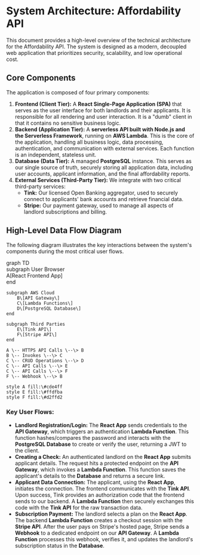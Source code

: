 # **System Architecture: Affordability API**

This document provides a high-level overview of the technical architecture for the Affordability API. The system is designed as a modern, decoupled web application that prioritizes security, scalability, and low operational cost.

## **Core Components**

The application is composed of four primary components:

1. **Frontend (Client Tier):** A **React Single-Page Application (SPA)** that serves as the user interface for both landlords and their applicants. It is responsible for all rendering and user interaction. It is a "dumb" client in that it contains no sensitive business logic.  
2. **Backend (Application Tier):** A **serverless API built with Node.js and the Serverless Framework**, running on **AWS Lambda**. This is the core of the application, handling all business logic, data processing, authentication, and communication with external services. Each function is an independent, stateless unit.  
3. **Database (Data Tier):** A managed **PostgreSQL** instance. This serves as our single source of truth, securely storing all application data, including user accounts, applicant information, and the final affordability reports.  
4. **External Services (Third-Party Tier):** We integrate with two critical third-party services:  
   * **Tink:** Our licensed Open Banking aggregator, used to securely connect to applicants' bank accounts and retrieve financial data.  
   * **Stripe:** Our payment gateway, used to manage all aspects of landlord subscriptions and billing.

## **High-Level Data Flow Diagram**

The following diagram illustrates the key interactions between the system's components during the most critical user flows.

graph TD  
    subgraph User Browser  
        A\[React Frontend App\]  
    end

    subgraph AWS Cloud  
        B\[API Gateway\]  
        C\[Lambda Functions\]  
        D\[PostgreSQL Database\]  
    end

    subgraph Third Parties  
        E\[Tink API\]  
        F\[Stripe API\]  
    end

    A \-- HTTPS API Calls \--\> B  
    B \-- Invokes \--\> C  
    C \-- CRUD Operations \--\> D  
    C \-- API Calls \--\> E  
    C \-- API Calls \--\> F  
    F \-- Webhook \--\> B

    style A fill:\#cde4ff  
    style E fill:\#ffdfba  
    style F fill:\#d2ffd2

### **Key User Flows:**

* **Landlord Registration/Login:** The **React App** sends credentials to the **API Gateway**, which triggers an authentication **Lambda Function**. This function hashes/compares the password and interacts with the **PostgreSQL Database** to create or verify the user, returning a JWT to the client.  
* **Creating a Check:** An authenticated landlord on the **React App** submits applicant details. The request hits a protected endpoint on the **API Gateway**, which invokes a **Lambda Function**. This function saves the applicant's details to the **Database** and returns a secure link.  
* **Applicant Data Connection:** The applicant, using the **React App**, initiates the connection. The frontend communicates with the **Tink API**. Upon success, Tink provides an authorization code that the frontend sends to our backend. A **Lambda Function** then securely exchanges this code with the **Tink API** for the raw transaction data.  
* **Subscription Payment:** The landlord selects a plan on the **React App**. The backend **Lambda Function** creates a checkout session with the **Stripe API**. After the user pays on Stripe's hosted page, Stripe sends a **Webhook** to a dedicated endpoint on our **API Gateway**. A **Lambda Function** processes this webhook, verifies it, and updates the landlord's subscription status in the **Database**.